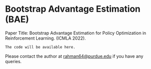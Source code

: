 # Bootstrap Advantage Estimation (BAE)

Paper Title: Bootstrap Advantage Estimation for Policy Optimization in Reinforcement Learning. (ICMLA 2022).

`The code will be available here.` 

Please contact the author at rahman64@purdue.edu if you have any queries.
